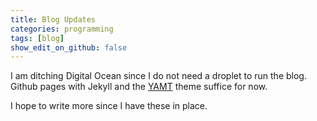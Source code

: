 ```yaml
---
title: Blog Updates
categories: programming
tags: [blog]
show_edit_on_github: false
---
```


I am ditching Digital Ocean since I do not need a droplet to run the blog.
Github pages with Jekyll and the [YAMT](https://github.com/PandaSekh/Jekyll-YAMT)
theme suffice for now.

I hope to write more since I have these in place.

